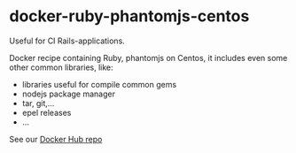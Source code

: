 # docker-ruby-phantomjs-centos

Useful for CI Rails-applications.

Docker recipe containing Ruby, phantomjs on Centos, it includes even some other common libraries, like:

- libraries useful for compile common gems
- nodejs package manager
- tar, git,...
- epel releases
- ...


See our [Docker Hub repo](https://hub.docker.com/r/inwork/docker-ruby-phantomjs-centos/)